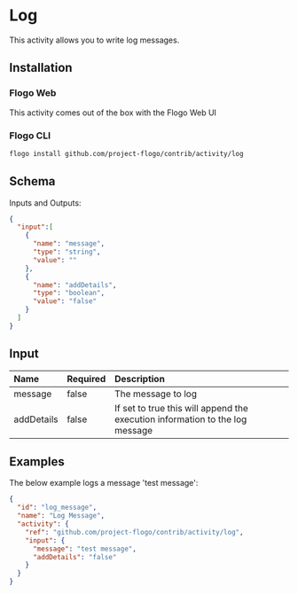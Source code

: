 <!--
title: Log
weight: 4615
-->

# Log
This activity allows you to write log messages.

## Installation
### Flogo Web
This activity comes out of the box with the Flogo Web UI
### Flogo CLI
```bash
flogo install github.com/project-flogo/contrib/activity/log
```

## Schema
Inputs and Outputs:

```json
{
  "input":[
    {
      "name": "message",
      "type": "string",
      "value": ""
    },
    {
      "name": "addDetails",
      "type": "boolean",
      "value": "false"
    }
  ]
}
```
## Input
| Name     | Required | Description |
|:------------|:---------|:------------|
| message     | false    | The message to log |
| addDetails    | false    | If set to true this will append the  execution information to the log message |

## Examples
The below example logs a message 'test message':

```json
{
  "id": "log_message",
  "name": "Log Message",
  "activity": {
    "ref": "github.com/project-flogo/contrib/activity/log",
    "input": {
      "message": "test message",
      "addDetails": "false"
    }
  }
}
```